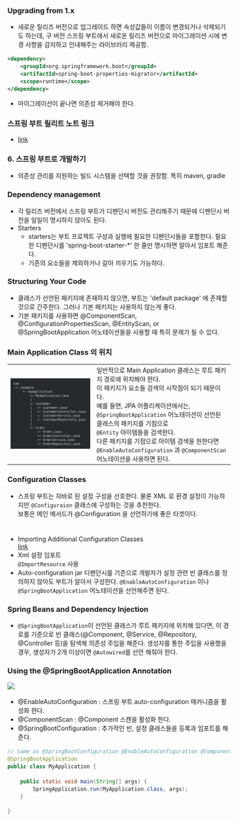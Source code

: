 ### Upgrading from 1.x
- 새로운 릴리즈 버전으로 업그레이드 하면 속성값들이 이름이 변경되거나 삭제되기도 하는데, 구 버전 스프링 부트에서 새로운 릴리즈 버전으로 마이그레이션 시에 변경 사항을 감지하고 안내해주는 라이브러리 제공함.
```xml
<dependency>
    <groupId>org.springframework.boot</groupId>
    <artifactId>spring-boot-properties-migrator</artifactId>
    <scope>runtime</scope>
</dependency>
```
- 마이그레이션이 끝나면 의존성 제거해야 한다.

### 스프링 부트 릴리트 노트 링크
- [link](https://github.com/spring-projects/spring-boot/wiki#release-notes)

### 6. 스프링 부트로 개발하기
- 의존성 관리를 지원하는 빌드 시스템을 선택할 것을 권장함. 특히 maven, gradle

### Dependency management
- 각 릴리즈 버전에서 스프링 부트가 디펜던시 버전도 관리해주기 때문에 디펜던시 버전을 일일이 명시하지 않아도 된다. 
- Starters
  - starters는 부트 프로젝트 구성과 실행에 필요한 디펜던시들을 포함한다. 필요한 디펜던시를 'spring-boot-starter-*' 한 줄만 명시하면 알아서 임포트 해준다. 
  - 기존의 요소들을 제외하거나 갈아 끼우기도 가능하다.

### Structuring Your Code
- 클래스가 선언된 패키지에 존재하지 않으면, 부트는 'default package' 에 존재할 것으로 간주한다. 그러나 기본 패키지는 사용하지 않는게 좋다.  
- 기본 패키지를 사용하면 @ComponentScan, @ConfigurationPropertiesScan, @EntityScan, or @SpringBootApplication 어노테이션들을 사용할 때 특히 문제가 될 수 있다. 
### Main Application Class 의 위치

|                                                            |                                                                                                                                                                                                                                                                                                                                |
|------------------------------------------------------------|--------------------------------------------------------------------------------------------------------------------------------------------------------------------------------------------------------------------------------------------------------------------------------------------------------------------------------|
| <img src="images/application-root.png" width="400" alt=""> | 일반적으로 Main Application 클래스는 루트 패키지 경로에 위치해야 한다. <br/> 이 패키지가 요소들 검색의 시작점이 되기 때문이다. <br/> 예를 들면, JPA 어플리케이션에서는, <br/> ```@SpringBootApplication``` 어노테이션이 선언된 클래스의 패키지를 기점으로 <br/> ```@Entity``` 아이템들을 검색한다. <br/> 다른 패키지를 기점으로 아이템 검색을 원한다면 <br/> ```@EnableAutoConfiguration``` 과 ```@ComponentScan```  <br/> 어노테이션을 사용하면 된다. |
  
### Configuration Classes
- 스프링 부트는 자바로 된 설정 구성을 선호한다. 물론 XML 로 환경 설정이 가능하지만 ```@Configuraion``` 클래스에 구성하는 것을 추천한다.  
  보통은 메인 메서드가 @Configuration 을 선언하기에 좋은 타겟이다.
#
- Importing Additional Configuration Classes  
  [link](https://www.baeldung.com/spring-import-annotation)
- Xml 설정 임포트  
  ```@ImportResource``` 사용
- Auto-configuration
  jar 디펜던시를 기준으로 개발자가 설정 관련 빈 클래스를 정의하지 않아도 부트가 알아서 구성한다.
  ```@EnableAutoConfiguration``` 이나 ```@SpringBootApplication``` 어노테이션을 선언해주면 된다.

### Spring Beans and Dependency Injection
- ```@SpringBootApplication```이 선언된 클래스가 루트 패키지에 위치해 있다면, 이 경로를 기준으로 빈 클래스(@Component, @Service, @Repository, @Controller 등)을 탐색해 의존성 주입을 해준다.
  생성자를 통한 주입을 사용했을 경우, 생성자가 2개 이상이면 ```@Autowired```를 선언 해줘야 한다. 

### Using the @SpringBootApplication Annotation

![](images/interface-springbootapplication.png)
- @EnableAutoConfiguration : 스프링 부트 auto-configuration 매커니즘을 활성화 한다.
- @ComponentScan : @Component 스캔을 활성화 한다. 
- @SpringBootConfiguration : 추가적인 빈, 설정 클래스들을 등록과 임포트를 해준다.

```java
// Same as @SpringBootConfiguration @EnableAutoConfiguration @ComponentScan
@SpringBootApplication
public class MyApplication {

    public static void main(String[] args) {
        SpringApplication.run(MyApplication.class, args);
    }

}
```